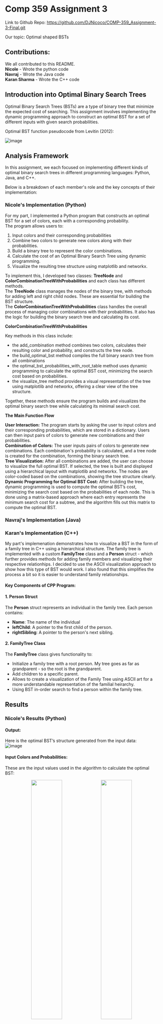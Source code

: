 # Comp 359 Assignment 3

Link to Github Repo: https://github.com/DJNicoco/COMP-359_Assignment-3-Final.git

Our topic: Optimal shaped BSTs

## Contributions:

We all contributed to this README. <br>
**Nicole** - Wrote the python code <br>
**Navraj** - Wrote the Java code <br>
**Karan Sharma** - Wrote the C++ code <br>

## Introduction into Optimal Binary Search Trees

Optimal Binary Search Trees (BSTs) are a type of binary tree that minimize the expected cost of searching. This assignment involves implementing the dynamic programming approach to construct an optimal BST for a set of different inputs with given search probabilities. 

Optimal BST function pseudocode from Levitin (2012): <br>

![image](https://github.com/user-attachments/assets/1b314b6f-9dd1-4da2-8924-3e2abd9d28dd)

## Analysis Framework

In this assignment, we each focused on implementing different kinds of optimal binary search trees in different programming languages: Python, Java, and C++. <br>

Below is a breakdown of each member's role and the key concepts of their implementation: 

### Nicole's Implementation (Python) <br>
For my part, I implemented a Python program that constructs an optimal BST for a set of colors, each with a corresponding probability. <br>
The program allows users to:
1. Input colors and their corresponding probabilities 
2. Combine two colors to generate new colors along with their probabilities.
3. Build a binary tree to represent the color combinations.
4. Calculate the cost of an Optimal Binary Search Tree using dynamic programming.
5. Visualize the resulting tree structure using matplotlib and networkx.

To implement this, I developed two classes: **TreeNode** and **ColorCombinationTreeWithProbabilities** and each class has different methods. <br>
The **TreeNode** class manages the nodes of the binary tree, with methods for adding left and right child nodes. These are essential for building the BST structure. <br>
The **ColorCombinationTreeWithProbabilities** class handles the overall process of managing color combinations with their probabilities. It also has the logic for building the binary search tree and calculating its cost.

**ColorCombinationTreeWithProbabilities** <br>

Key methods in this class include:
- the add_combination method combines two colors, calculates their resulting color and probability, and constructs the tree node.
- the build_optimal_bst method compiles the full binary search tree from all combinations
- the optimal_bst_probabilities_with_root_table method uses dynamic programming to calculate the optimal BST cost, minimizing the search cost based on probabilities.
- the visualize_tree method provides a visual representation of the tree using matplotlib and networkx, offering a clear view of the tree structure. <br>

Together, these methods ensure the program builds and visualizes the optimal binary search tree while calculating its minimal search cost.

**The Main Function Flow** <br>

**User Interaction:** The program starts by asking the user to input colors and their corresponding probabilities, which are stored in a dictionary. Users can then input pairs of colors to generate new combinations and their probabilities. <br>
**Combination of Colors:** The user inputs pairs of colors to generate new combinations. Each combination's probability is calculated, and a tree node is created for the combination, forming the binary search tree. <br>
**Tree Visualization:** After all combinations are added, the user can choose to visualize the full optimal BST. If selected, the tree is built and displayed using a hierarchical layout with matplotlib and networkx. The nodes are color-coded based on the combinations, showing the tree structure clearly. <br>
**Dynamic Programming for Optimal BST Cost:** After building the tree, dynamic programming is used to compute the optimal BST’s cost, minimizing the search cost based on the probabilities of each node. This is done using a matrix-based approach where each entry represents the minimum search cost for a subtree, and the algorithm fills out this matrix to compute the optimal BST. <br>

### Navraj's Implementation (Java) <br>

### Karan's Implementation (C++) <br>

My part's implemenation demonstrates how to visualize a BST in the form of a family tree in C++ using a hierarchical structure. The family tree is implemented with a custom **FamilyTree** class and a **Person** struct - which further provides methods for adding family members and visualizing their respective relationhips. I decided to use the ASCII visualization approach to show how this type of BST would work. I also found that this simplifies the process a bit so it is easier to understand family relationships. 

#### Key Components of CPP Program: <br>

#### 1. Person Struct
The **Person** struct represents an individual in the family tree. 
Each person contains: 
- **Name**: The name of the individual
- **leftChild**: A pointer to the first child of the person.
- **rightSibling**: A pointer to the person's next sibling.

#### 2. FamilyTree Class
The **FamilyTree** class gives functionality to: 
- Initialize a family tree with a root person. My tree goes as far as grandparent - so the root is the grandparent.
- Add children to a specific parent.
- Allows to create a visualization of the Family Tree using ASCII art for a more understandable representation of the familial heirarchy.
- Using BST in-order search to find a person within the family tree. 

## Results

### Nicole's Results (Python) <br>
#### Output:
Here is the optimal BST’s structure generated from the input data: <br>
![image](https://github.com/user-attachments/assets/24e81e2a-ca9d-4e46-a206-d3fead8fb0b7)

#### Input Colors and Probabilities: <br>
These are the input values used in the algorithm to calculate the optimal BST: <br>
<p align="center">
  <img src="https://github.com/user-attachments/assets/583ab9ba-af84-4897-a56a-1773398b2d85" width="45%" />
  <img src="https://github.com/user-attachments/assets/c7ab033e-e12c-4bc0-948e-89ad9ea56cd2" width="45%" />
</p>

#### Full Binary Tree with Probabilities:
This is the visualized optimal BST, showing how the colors combine with their probabilities: <br>
![image](https://github.com/user-attachments/assets/6ac2ebf6-67d2-4bb4-8164-4b7033550d4f)

### Navraj's Results (Python) <br>

### Karan's Results (C++) <br>
#### Output: 
Here is a visualization of how the tree looks with some ASCII art: <br>
![image](https://github.com/user-attachments/assets/88fe1517-3ffb-4271-a3da-2f10fdfbb3de)

Below is an output where the user creates a family tree and then uses that to search for a specific family member. 
In the below output, family member exists in the tree: <br>
![image](https://github.com/user-attachments/assets/ee8539fa-468b-4b7f-8d91-2b68a428971e)

Below is another output where the target person is **not** part of the family tree: <br>
![image](https://github.com/user-attachments/assets/a42b4992-c3ec-4a9a-b8e2-1e22e7ecb5c4)



## References

1. Campbell, R. (2024). "Ch 8: Dynamic Programming." Week 10 Slides. <br>
2. “Optimal Binary Search Tree: DP-24.” GeeksforGeeks, 10 July 2023, www.geeksforgeeks.org/optimal-binary-search-tree-dp-24/ <br>
3. GeeksforGeeks. (2023, May 15). Binary Search Tree in C++. GeeksforGeeks. https://www.geeksforgeeks.org/cpp-binary-search-tree/<br>
4. W3Schools. (n.d.). C++ OOP (Object-Oriented Programming). W3Schools. Retrieved November 28, 2024, from https://www.w3schools.com/cpp/cpp_oop.asp
5. Cave of Programming. (2024, November 28). Linking and Header Files | C++ For Java Devs Ep. 3 [Video]. YouTube. https://www.youtube.com/watch?v=w4gNct0QQIY
6. Enzo Ti. (2012, January 8). How to print ascii art in c++? Cplusplus.com. https://cplusplus.com/forum/general/58945/








